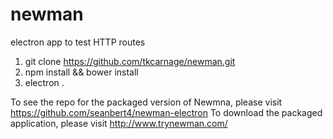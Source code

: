 # newman
electron app to test HTTP routes


1. git clone https://github.com/tkcarnage/newman.git
2. npm install && bower install
3. electron .

To see the repo for the packaged version of Newmna, please visit https://github.com/seanbert4/newman-electron
To download the packaged application, please visit http://www.trynewman.com/

